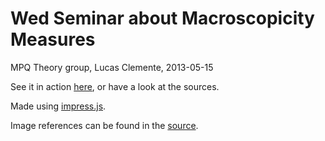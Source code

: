 # Wed Seminar about Macroscopicity Measures

MPQ Theory group, Lucas Clemente, 2013-05-15

See it in action [here](https://clemente.io/seminar-macroscopicity/), or have a look at the sources.

Made using [impress.js](https://github.com/bartaz/impress.js/).

Image references can be found in the [source](/index.html).
